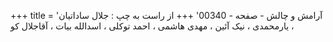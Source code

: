 +++
title = 'آرامش و چالش - صفحه - 00340'
+++
از راست به چپ : جلال ساداتیان ، یارمحمدی ، نیک آئین ، مهدی هاشمی ، احمد توکلی ، اسدالله بیات ، آقاجلال کو